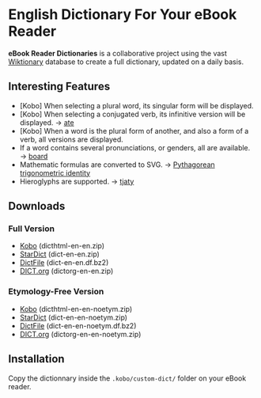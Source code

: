 # English Dictionary For Your eBook Reader

**eBook Reader Dictionaries** is a collaborative project using the vast [Wiktionary](https://en.wiktionary.org/) database to create a full dictionary, updated on a daily basis.

## Interesting Features

- [Kobo] When selecting a plural word, its singular form will be displayed.
- [Kobo] When selecting a conjugated verb, its infinitive version will be displayed. → [ate](screenshot-ate.png)
- [Kobo] When a word is the plural form of another, and also a form of a verb, all versions are displayed. <!-- → [](screenshot-.png) -->
- If a word contains several pronunciations, or genders, all are available. → [board](screenshot-board.png)
- Mathematic formulas are converted to SVG. → [Pythagorean trigonometric identity](screenshot-pythagorean_trigonometric_identity.png)
- Hieroglyphs are supported. → [tjaty](screenshot-tjaty.png)

## Downloads

### Full Version

- [Kobo](https://github.com/BoboTiG/ebook-reader-dict/releases/download/en/dicthtml-en-en.zip) (dicthtml-en-en.zip)
- [StarDict](https://github.com/BoboTiG/ebook-reader-dict/releases/download/en/dict-en-en.zip) (dict-en-en.zip)
- [DictFile](https://github.com/BoboTiG/ebook-reader-dict/releases/download/en/dict-en-en.df.bz2) (dict-en-en.df.bz2)
- [DICT.org](https://github.com/BoboTiG/ebook-reader-dict/releases/download/en/dictorg-en-en.zip) (dictorg-en-en.zip)

### Etymology-Free Version

- [Kobo](https://github.com/BoboTiG/ebook-reader-dict/releases/download/en/dicthtml-en-en-noetym.zip) (dicthtml-en-en-noetym.zip)
- [StarDict](https://github.com/BoboTiG/ebook-reader-dict/releases/download/en/dict-en-en-noetym.zip) (dict-en-en-noetym.zip)
- [DictFile](https://github.com/BoboTiG/ebook-reader-dict/releases/download/en/dict-en-en-noetym.df.bz2) (dict-en-en-noetym.df.bz2)
- [DICT.org](https://github.com/BoboTiG/ebook-reader-dict/releases/download/en/dictorg-en-en-noetym.zip) (dictorg-en-en-noetym.zip)

## Installation

Copy the dictionnary inside the `.kobo/custom-dict/` folder on your eBook reader.
